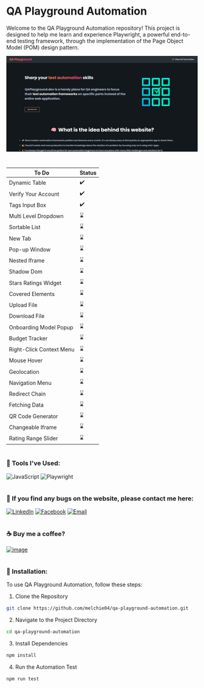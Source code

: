 # QA Playground Automation
Welcome to the QA Playground Automation repository! This project is designed to help me learn and experience Playwright, a powerful end-to-end testing framework, through the implementation of the Page Object Model (POM) design pattern.

<img src="https://github.com/melchie04/qa-playground-automation/blob/main/assets/screenshot.jpg?raw=true" alt="QA Playground" width="600"/>

#
| To Do                    | Status |
| ------------------------ | ------ |
| Dynamic Table            | ✔️ |
| Verify Your Account      | ✔️ |
| Tags Input Box           | ✔️ |
| Multi Level Dropdown     | ⌛ |
| Sortable List            | ⌛ |
| New Tab                  | ⌛ |
| Pop-up Window            | ⌛ |
| Nested Iframe            | ⌛ |
| Shadow Dom               | ⌛ |
| Stars Ratings Widget     | ⌛ |
| Covered Elements         | ⌛ |
| Upload File              | ⌛ |
| Download File            | ⌛ |
| Onboarding Model Popup   | ⌛ |
| Budget Tracker           | ⌛ |
| Right-Click Context Menu | ⌛ |
| Mouse Hover              | ⌛ |
| Geolocation              | ⌛ |
| Navigation Menu          | ⌛ |
| Redirect Chain           | ⌛ |
| Fetching Data            | ⌛ |
| QR Code Generator        | ⌛ |
| Changeable Iframe        | ⌛ |
| Rating Range Slider      | ⌛ |

#
### 🧰 Tools I've Used:
![JavaScript](https://img.shields.io/badge/JavaScript-F7DF1E?style=for-the-badge&logo=javascript&logoColor=black)
![Playwright](https://img.shields.io/badge/playwright-%232EAD33?style=for-the-badge&logo=playwright&logoColor=white)

#
### 📧 If you find any bugs on the website, please contact me here:
[![LinkedIn](https://img.shields.io/badge/LinkedIn-Melchor%20Callos-blue?style=flat-square&logo=linkedin)](https://linkedin.com/in/melchorcallos)
[![Facebook](https://img.shields.io/badge/facebook-melchorcallos-blue?style=flat-square&logo=facebook)](https://fb.com/melchorcallos)
[![Email](https://img.shields.io/badge/Email-melchorcallos04%40gmail.com-blue?style=flat-square&logo=gmail)](mailto:melchorcallos04@gmail.com)

#
### ☕ Buy me a coffee?
[![image](https://img.shields.io/badge/paypal-melchorcallos04@gmail.com-blue?style=flat-square&logo=paypal)](https://www.paypal.com/paypalme/melchorcallos04)

#
### 📁 Installation:
To use QA Playground Automation, follow these steps:
1. Clone the Repository
```bash
git clone https://github.com/melchie04/qa-playground-automation.git
```
2. Navigate to the Project Directory
```bash
cd qa-playground-automation
```
3. Install Dependencies
```bash
npm install
```
4. Run the Automation Test
```bash
npm run test
```
